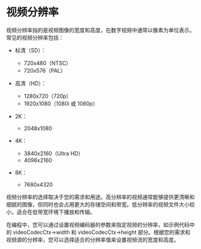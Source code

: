# 视频分辨率

视频分辨率指的是视频图像的宽度和高度，在数字视频中通常以像素为单位表示。常见的视频分辨率包括：

* 标清（SD）：
  * 720x480（NTSC）
  * 720x576（PAL）

* 高清（HD）：
  * 1280x720（720p）
  * 1920x1080（1080i 或 1080p）

* 2K：
  * 2048x1080

* 4K：
  * 3840x2160（Ultra HD）
  * 4096x2160

* 8K：
  * 7680x4320

视频分辨率的选择取决于您的需求和用途。高分辨率的视频通常能够提供更清晰和细腻的图像，但同时也会占用更大的存储空间和带宽。低分辨率的视频文件大小较小，适合在低带宽环境下播放和传输。

在编程中，您可以通过设置视频编码器的参数来指定视频的分辨率，如示例代码中的 videoCodecCtx->width 和 videoCodecCtx->height 部分。根据您的需求和视频源的分辨率，您可以选择适合的分辨率值来设置视频流的宽度和高度。
